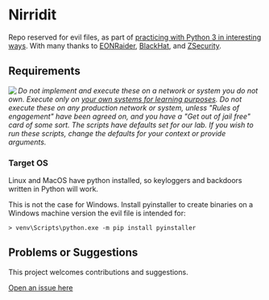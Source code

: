 # Nirridit

Repo reserved for evil files, as part of [practicing with Python 3 in interesting ways](https://github.com/tymyrddin/ymrir).
With many thanks to [EONRaider](https://github.com/EONRaider), [BlackHat](https://www.blackhat.com/), and [ZSecurity](https://zsecurity.org/).

## Requirements

<img align="left" src="https://github.com/tymyrddin/darkest-forest/blob/main/assets/images/warning.png">_Do not implement and execute these on a network or system you do not own. Execute only on [your own systems for learning purposes](https://github.com/tymyrddin/ymrir/wiki). Do not execute these on any production network or system, unless "Rules of engagement" have been agreed on, and you have a "Get out of jail free" card of some sort. The scripts have defaults set for our lab. If you wish to run these scripts, change the defaults for your context or provide arguments._

### Target OS
Linux and MacOS have python installed, so keyloggers and backdoors written in Python will work.

This is not the case for Windows. Install pyinstaller to create binaries on a Windows machine version the evil file is intended for:
```shell
> venv\Scripts\python.exe -m pip install pyinstaller
```

## Problems or Suggestions

This project welcomes contributions and suggestions. 

[Open an issue here](https://github.com/tymyrddin/nirridit/issues)